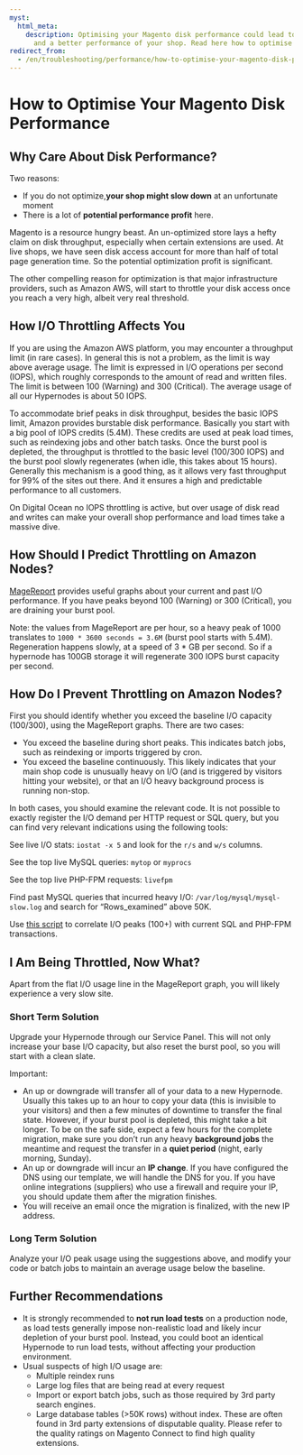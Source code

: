 ```yaml
---
myst:
  html_meta:
    description: Optimising your Magento disk performance could lead to higher speed
      and a better performance of your shop. Read here how to optimise it on Hypernode.
redirect_from:
  - /en/troubleshooting/performance/how-to-optimise-your-magento-disk-performance/
---
```


<!-- source: https://support.hypernode.com/en/troubleshooting/performance/how-to-optimise-your-magento-disk-performance/ -->

# How to Optimise Your Magento Disk Performance

## Why Care About Disk Performance?

Two reasons:

- If you do not optimize,**your shop might slow down** at an unfortunate moment
- There is a lot of **potential performance profit** here.

Magento is a resource hungry beast. An un-optimized store lays a hefty claim on disk throughput, especially when certain extensions are used. At live shops, we have seen disk access account for more than half of total page generation time. So the potential optimization profit is significant.

The other compelling reason for optimization is that major infrastructure providers, such as Amazon AWS, will start to throttle your disk access once you reach a very high, albeit very real threshold.

## How I/O Throttling Affects You

If you are using the Amazon AWS platform, you may encounter a throughput limit (in rare cases). In general this is not a problem, as the limit is way above average usage. The limit is expressed in I/O operations per second (IOPS), which roughly corresponds to the amount of read and written files. The limit is between 100 (Warning) and 300 (Critical). The average usage of all our Hypernodes is about 50 IOPS.

To accommodate brief peaks in disk throughput, besides the basic IOPS limit, Amazon provides burstable disk performance. Basically you start with a big pool of IOPS credits (5.4M). These credits are used at peak load times, such as reindexing jobs and other batch tasks. Once the burst pool is depleted, the throughput is throttled to the basic level (100/300 IOPS) and the burst pool slowly regenerates (when idle, this takes about 15 hours). Generally this mechanism is a good thing, as it allows very fast throughput for 99% of the sites out there. And it ensures a high and predictable performance to all customers.

On Digital Ocean no IOPS throttling is active, but over usage of disk read and writes can make your overall shop performance and load times take a massive dive.

## How Should I Predict Throttling on Amazon Nodes?

[MageReport](https://www.magereport.com/) provides useful graphs about your current and past I/O performance. If you have peaks beyond 100 (Warning) or 300 (Critical), you are draining your burst pool.

Note: the values from MageReport are per hour, so a heavy peak of 1000 translates to `1000 * 3600 seconds = 3.6M` (burst pool starts with 5.4M). Regeneration happens slowly, at a speed of 3 * GB per second. So if a hypernode has 100GB storage it will regenerate 300 IOPS burst capacity per second.

## How Do I Prevent Throttling on Amazon Nodes?

First you should identify whether you exceed the baseline I/O capacity (100/300), using the MageReport graphs. There are two cases:

- You exceed the baseline during short peaks. This indicates batch jobs, such as reindexing or imports triggered by cron.
- You exceed the baseline continuously. This likely indicates that your main shop code is unusually heavy on I/O (and is triggered by visitors hitting your website), or that an I/O heavy background process is running non-stop.

In both cases, you should examine the relevant code. It is not possible to exactly register the I/O demand per HTTP request or SQL query, but you can find very relevant indications using the following tools:

See live I/O stats: `iostat -x 5` and look for the `r/s` and `w/s` columns.

See the top live MySQL queries: `mytop` or `myprocs`

See the top live PHP-FPM requests: `livefpm`

Find past MySQL queries that incurred heavy I/O: `/var/log/mysql/mysql-slow.log` and search for “Rows_examined” above 50K.

Use [this script](https://gist.github.com/hn-support/66daf5aef6dfae0724c9b69b87d0b170) to correlate I/O peaks (100+) with current SQL and PHP-FPM transactions.

## I Am Being Throttled, Now What?

Apart from the flat I/O usage line in the MageReport graph, you will likely experience a very slow site.

### Short Term Solution

Upgrade your Hypernode through our Service Panel. This will not only increase your base I/O capacity, but also reset the burst pool, so you will start with a clean slate.

Important:

- An up or downgrade will transfer all of your data to a new Hypernode. Usually this takes up to an hour to copy your data (this is invisible to your visitors) and then a few minutes of downtime to transfer the final state. However, if your burst pool is depleted, this might take a bit longer. To be on the safe side, expect a few hours for the complete migration, make sure you don’t run any heavy **background jobs** the meantime and request the transfer in a **quiet period** (night, early morning, Sunday).
- An up or downgrade will incur an **IP change**. If you have configured the DNS using our template, we will handle the DNS for you. If you have online integrations (suppliers) who use a firewall and require your IP, you should update them after the migration finishes.
- You will receive an email once the migration is finalized, with the new IP address.

### Long Term Solution

Analyze your I/O peak usage using the suggestions above, and modify your code or batch jobs to maintain an average usage below the baseline.

## Further Recommendations

- It is strongly recommended to **not run load tests** on a production node, as load tests generally impose non-realistic load and likely incur depletion of your burst pool. Instead, you could boot an identical Hypernode to run load tests, without affecting your production environment.
- Usual suspects of high I/O usage are:
  - Multiple reindex runs
  - Large log files that are being read at every request
  - Import or export batch jobs, such as those required by 3rd party search engines.
  - Large database tables (>50K rows) without index. These are often found in 3rd party extensions of disputable quality. Please refer to the quality ratings on Magento Connect to find high quality extensions.
